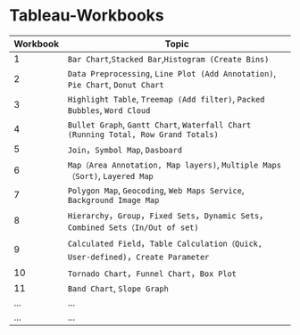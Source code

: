 # Tableau-Workbooks

| Workbook  | Topic |
| ------------- | ------------- |
|  1  | `Bar Chart`,`Stacked Bar`,`Histogram (Create Bins)`  |
|  2  | `Data Preprocessing`, `Line Plot (Add Annotation)`, `Pie Chart`, `Donut Chart` |
|  3  | `Highlight Table`, `Treemap (Add filter)`, `Packed Bubbles`, `Word Cloud` |
|  4  | `Bullet Graph`, `Gantt Chart`, `Waterfall Chart (Running Total, Row Grand Totals)`  |
|  5  | `Join`，`Symbol Map`, `Dasboard`|
|  6  | `Map（Area Annotation, Map layers)`, `Multiple Maps（Sort)`, `Layered Map`|
|  7  | `Polygon Map`, `Geocoding`, `Web Maps Service`, `Background Image Map` |
|  8  | `Hierarchy`，`Group`，`Fixed Sets`，`Dynamic Sets`， `Combined Sets（In/Out of set)`|
|  9  | `Calculated Field`，`Table Calculation（Quick, User-defined)`，`Create Parameter` |
|  10 | `Tornado Chart`，`Funnel Chart`，`Box Plot`|
|  11 | `Band Chart`,  `Slope Graph` |
|  ... |  ... |
|  ... |  ... |

 
